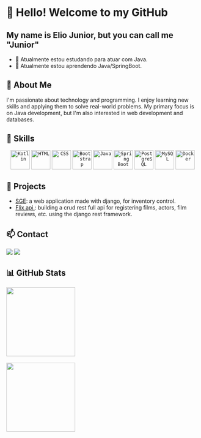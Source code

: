 <link rel="stylesheet" type='text/css' href="https://cdn.jsdelivr.net/gh/devicons/devicon@latest/devicon.min.css" />

# 👋 Hello! Welcome to my GitHub

## My name is Elio Junior, but you can call me "Junior"

- 🔭 Atualmente estou estudando para atuar com Java.
- 🌱 Atualmente estou aprendendo Java/SpringBoot.

## 🚀 About Me

I'm passionate about technology and programming. I enjoy learning new skills and applying them to solve real-world problems. My primary focus is on Java development, but I'm also interested in web development and databases.

## 💼 Skills

<div align="center">
  <code><img width="50" src="https://user-images.githubusercontent.com/25181517/185062810-7ee0c3d2-17f2-4a98-9d8a-a9576947692b.png" alt="Kotlin" title="Kotlin"/></code>
  <code><img width="50" src="https://user-images.githubusercontent.com/25181517/192158954-f88b5814-d510-4564-b285-dff7d6400dad.png" alt="HTML" title="HTML"/></code>
  <code><img width="50" src="https://user-images.githubusercontent.com/25181517/183898674-75a4a1b1-f960-4ea9-abcb-637170a00a75.png" alt="CSS" title="CSS"/></code>
  <code><img width="50" src="https://user-images.githubusercontent.com/25181517/183898054-b3d693d4-dafb-4808-a509-bab54cf5de34.png" alt="Bootstrap" title="Bootstrap"/></code>
  <code><img width="50" src="https://user-images.githubusercontent.com/25181517/117201156-9a724800-adec-11eb-9a9d-3cd0f67da4bc.png" alt="Java" title="Java"/></code>
  <code><img width="50" src="https://user-images.githubusercontent.com/25181517/183891303-41f257f8-6b3d-487c-aa56-c497b880d0fb.png" alt="Spring Boot" title="Spring Boot"/></code>
  <code><img width="50" src="https://user-images.githubusercontent.com/25181517/117208740-bfb78400-adf5-11eb-97bb-09072b6bedfc.png" alt="PostgreSQL" title="PostgreSQL"/></code>
  <code><img width="50" src="https://user-images.githubusercontent.com/25181517/183896128-ec99105a-ec1a-4d85-b08b-1aa1620b2046.png" alt="MySQL" title="MySQL"/></code>
  <code><img width="50" src="https://user-images.githubusercontent.com/25181517/117207330-263ba280-adf4-11eb-9b97-0ac5b40bc3be.png" alt="Docker" title="Docker"/></code>
</div>

## 🌟 Projects

- [SGE](https://github.com/ejunior89/SGE): a web application made with django, for inventory control.
- [Flix api ](https://github.com/ejunior89/Flix-Api-DJango-Master-PycodeBr): building a crud rest full api for registering films, actors, film reviews, etc. using the django rest framework.

## 📫 Contact

<div>
  <a href="mailto:eliomaiajunior@proton.me"><img loading="lazy" src="https://img.shields.io/badge/Gmail-D14836?style=for-the-badge&logo=gmail&logoColor=white" target="_blank"></a>
  <a href="https://www.linkedin.com/in/ejunior89" target="_blank"><img loading="lazy" src="https://img.shields.io/badge/-LinkedIn-%230077B5?style=for-the-badge&logo=linkedin&logoColor=white" target="_blank"></a>
</div>

## 📊 GitHub Stats

<div>
  <a href="https://github.com/ejunior89">
    <img loading="lazy" height="180em" src="https://github-readme-stats.vercel.app/api/top-langs/?username=ejunior89&layout=compact&langs_count=7&theme=dracula"/>
    <br></br>
    <img loading="lazy" height="180em" src="https://github-readme-stats.vercel.app/api?username=ejunior89&show_icons=true&theme=dracula&include_all_commits=true&count_private=true"/>
  </a>
</div>
